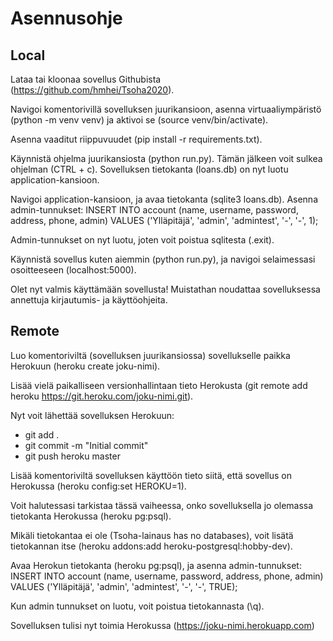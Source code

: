# Asennusohje

## Local

Lataa tai kloonaa sovellus Githubista (https://github.com/hmhei/Tsoha2020).

Navigoi komentorivillä sovelluksen juurikansioon, asenna virtuaaliympäristö (python -m venv venv) ja aktivoi se (source venv/bin/activate).

Asenna vaaditut riippuvuudet (pip install -r requirements.txt).

Käynnistä ohjelma juurikansiosta (python run.py). Tämän jälkeen voit sulkea ohjelman (CTRL + c). Sovelluksen tietokanta (loans.db) on nyt luotu application-kansioon.

Navigoi application-kansioon, ja avaa tietokanta (sqlite3 loans.db). Asenna admin-tunnukset: INSERT INTO account (name, username, password, address, phone, admin) VALUES ('Ylläpitäjä', 'admin', 'admintest', '-', '-', 1);

Admin-tunnukset on nyt luotu, joten voit poistua sqlitesta (.exit).

Käynnistä sovellus kuten aiemmin (python run.py), ja navigoi selaimessasi osoitteeseen (localhost:5000).

Olet nyt valmis käyttämään sovellusta! Muistathan noudattaa sovelluksessa annettuja kirjautumis- ja käyttöohjeita.

## Remote

Luo komentoriviltä (sovelluksen juurikansiossa) sovellukselle paikka Herokuun (heroku create joku-nimi).

Lisää vielä paikalliseen versionhallintaan tieto Herokusta (git remote add heroku https://git.heroku.com/joku-nimi.git).

Nyt voit lähettää sovelluksen Herokuun:
  * git add .
  * git commit -m "Initial commit"
  * git push heroku master

Lisää komentoriviltä sovelluksen käyttöön tieto siitä, että sovellus on Herokussa (heroku config:set HEROKU=1).

Voit halutessasi tarkistaa tässä vaiheessa, onko sovelluksella jo olemassa tietokanta Herokussa (heroku pg:psql).

Mikäli tietokantaa ei ole (Tsoha-lainaus has no databases), voit lisätä tietokannan itse (heroku addons:add heroku-postgresql:hobby-dev).

Avaa Herokun tietokanta (heroku pg:psql), ja asenna admin-tunnukset: INSERT INTO account (name, username, password, address, phone, admin) VALUES ('Ylläpitäjä', 'admin', 'admintest', '-', '-', TRUE);

Kun admin tunnukset on luotu, voit poistua tietokannasta (\q).

Sovelluksen tulisi nyt toimia Herokussa (https://joku-nimi.herokuapp.com)

